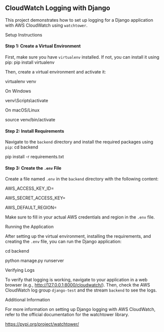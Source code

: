 ## CloudWatch Logging with Django

This project demonstrates how to set up logging for a Django application with AWS CloudWatch using `watchtower`.

Setup Instructions

#### Step 1: Create a Virtual Environment

First, make sure you have `virtualenv` installed. If not, you can install it using pip:
pip install virtualenv

Then, create a virtual environment and activate it:

virtualenv venv

On Windows

venv\Scripts\activate

On macOS/Linux

source venv/bin/activate

#### Step 2: Install Requirements

Navigate to the `backend` directory and install the required packages using `pip`:
cd backend

pip install -r requirements.txt

#### Step 3: Create the `.env` File

Create a file named `.env` in the `backend` directory with the following content:

AWS_ACCESS_KEY_ID=

AWS_SECRET_ACCESS_KEY=

AWS_DEFAULT_REGION=

Make sure to fill in your actual AWS credentials and region in the `.env` file.

Running the Application

After setting up the virtual environment, installing the requirements, and creating the `.env` file, you can run the Django application:

cd backend

python manage.py runserver

Verifying Logs

To verify that logging is working, navigate to your application in a web browser (e.g., http://127.0.0.1:8000/cloudwatch/). Then, check the AWS CloudWatch log group `django-test` and the stream `backend` to see the logs.

Additional Information

For more information on setting up Django logging with AWS CloudWatch, refer to the official documentation for the watchtower library.

https://pypi.org/project/watchtower/
